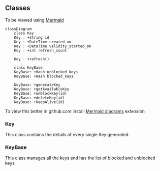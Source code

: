 ## Classes

To be viewed using [Mermaid](https://mermaid-js.github.io/mermaid-live-editor/)

```mermaid
classDiagram
	class Key
	Key : +String id
	Key : +DateTime created_on
	Key : +DateTime validity_started_on
	Key : +int refresh_count

	Key : +refresh()

	class KeyBase
	KeyBase: +Hash unblocked_keys
	KeyBase: +Hash blocked_keys

	KeyBase: +generateKey
	KeyBase: +getAvailableKey
	KeyBase: +unblockKey(id)
	KeyBase: +deleteKey(id)
	KeyBase: +keepAlive(id)
```

To view this better in github.com install [Mermaid diagrams](https://chrome.google.com/webstore/detail/mermaid-diagrams/phfcghedmopjadpojhmmaffjmfiakfil?hl=en) extension

### Key

This class contains the details of every single Key generated.

### KeyBase

This class manages all the keys and has the list of blocked and unblocked keys
